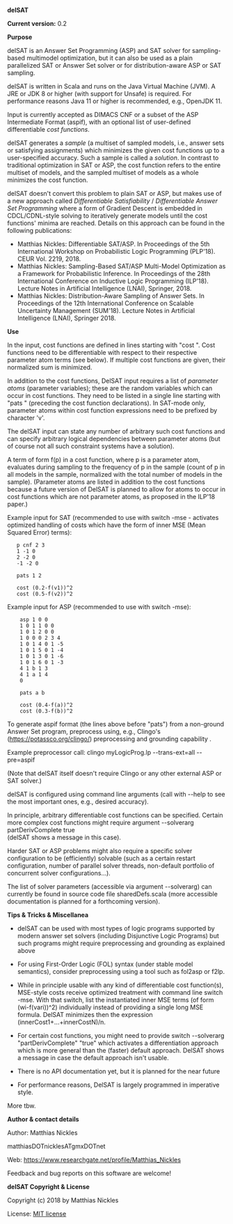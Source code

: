 **delSAT**

**Current version:** 0.2

**Purpose**

delSAT is an Answer Set Programming (ASP) and SAT solver for sampling-based multimodel optimization, but it can also be
used as a plain parallelized SAT or Answer Set solver or for distribution-aware ASP or SAT sampling. 

delSAT is written in Scala and runs on the Java Virtual Machine (JVM). A JRE or JDK 8 or higher (with support for Unsafe) is required. For performance reasons Java 11 or higher is recommended, e.g., OpenJDK 11.

Input is currently accepted as DIMACS CNF or a subset of the ASP Intermediate Format (aspif),
with an optional list of user-defined differentiable _cost functions_.

delSAT generates a _sample_ (a multiset of sampled models, i.e., answer sets or satisfying assignments) which
minimizes the given cost functions up to a user-specified accuracy. Such a sample is called a _solution_. 
In contrast to traditional optimization in SAT or ASP, the cost function refers to the entire multiset of models,
and the sampled multiset of models as a whole minimizes the cost function. 

delSAT doesn't convert this problem to plain SAT or ASP, but makes use of a new approach called _Differentiable Satisfiability_ / _Differentiable Answer Set Programming_ where
a form of Gradient Descent is embedded in CDCL/CDNL-style solving to iteratively generate models until the cost functions' minima are reached.
Details on this approach can be found in the following publications:

- Matthias Nickles: Differentiable SAT/ASP. In Proceedings of the 5th International Workshop on Probabilistic Logic Programming (PLP'18). CEUR Vol. 2219, 2018.
- Matthias Nickles: Sampling-Based SAT/ASP Multi-Model Optimization as a Framework for Probabilistic Inference. 
  In Proceedings of the 28th International Conference on Inductive Logic Programming (ILP'18). Lecture Notes in Artificial Intelligence (LNAI), Springer, 2018.
- Matthias Nickles: Distribution-Aware Sampling of Answer Sets. In Proceedings of the 12th International Conference on 
  Scalable Uncertainty Management (SUM'18). Lecture Notes in Artificial Intelligence (LNAI), Springer 2018.

**Use**

In the input, cost functions are defined in lines starting with "cost ". Cost functions need to be 
differentiable with respect to their respective parameter atom terms (see below). If multiple cost functions
are given, their normalized sum is minimized.

In addition to the cost functions, DelSAT input requires a list of _parameter atoms_ (parameter variables); these are the random variables which 
can occur in cost functions. They need to be listed in a single line starting with "pats " (preceding the cost function declarations). 
In SAT-mode only, parameter atoms within cost function expressions need to be prefixed by character 'v'. 

The delSAT input can state any number of arbitrary such cost functions and can specify arbitrary 
logical dependencies between parameter atoms (but of course not all such constraint systems have 
a solution).

A term of form f(p) in a cost function, where p is a parameter atom, evaluates during sampling to 
the frequency of p in the sample (count of p in all models in the sample, normalized with the total number of models in the sample). 
(Parameter atoms are listed in addition to the cost functions because a future version of DelSAT is planned to allow for
atoms to occur in cost functions which are not parameter atoms, as proposed in the ILP'18 paper.)

Example input for SAT (recommended to use with switch -mse - activates optimized handling of costs which have the form of inner MSE (Mean Squared Error) terms):

       p cnf 2 3
       1 -1 0
       2 -2 0
       -1 -2 0
    
       pats 1 2
    
       cost (0.2-f(v1))^2
       cost (0.5-f(v2))^2
           
Example input for ASP (recommended to use with switch -mse):

        asp 1 0 0
        1 0 1 1 0 0
        1 0 1 2 0 0
        1 0 0 0 2 3 4
        1 0 1 4 0 1 -5
        1 0 1 5 0 1 -4
        1 0 1 3 0 1 -6
        1 0 1 6 0 1 -3
        4 1 b 1 3
        4 1 a 1 4
        0
        
        pats a b
        
        cost (0.4-f(a))^2
        cost (0.3-f(b))^2
           
To generate aspif format (the lines above before "pats") from a non-ground Answer Set program, preprocess
using, e.g., Clingo's (https://potassco.org/clingo/) preprocessing and grounding capability . 

Example preprocessor call: clingo myLogicProg.lp --trans-ext=all --pre=aspif

(Note that delSAT itself doesn't require Clingo or any other external ASP or SAT solver.)
 
delSAT is configured using command line arguments (call with --help to see the most important ones,
e.g., desired accuracy). 

In principle, arbitrary differentiable cost functions can be specified. Certain more complex cost functions might require argument --solverarg partDerivComplete true  
(delSAT shows a message in this case).

Harder SAT or ASP problems might also require a specific solver configuration to be (efficiently) solvable 
(such as a certain restart configuration, number of parallel solver threads, non-default portfolio of concurrent solver configurations...). 

The list of solver parameters (accessible via argument --solverarg) can currently be
found in source code file sharedDefs.scala (more accessible documentation is planned for a forthcoming version).

**Tips & Tricks & Miscellanea**

- delSAT can be used with most types of logic programs supported by modern answer set solvers (including Disjunctive Logic Programs) but such programs might require preprocessing and grounding as explained above

- For using First-Order Logic (FOL) syntax (under stable model semantics), consider preprocessing using a tool such as fol2asp or f2lp.

- While in principle usable with any kind of differentiable cost function(s), MSE-style costs receive optimized treatment with 
command line switch -mse. With that switch, list the instantiated inner MSE terms (of form (wi-f(vari))^2) 
individually instead of providing a single long MSE formula. DelSAT minimizes then the expression (innerCost1+...+innerCostN)/n.

- For certain cost functions, you might need to provide switch --solverarg "partDerivComplete" "true" which activates a 
differentiation approach which is more general than the (faster) default approach. DelSAT shows a message in case 
the default approach isn't usable.

- There is no API documentation yet, but it is planned for the near future

- For performance reasons, DelSAT is largely programmed in imperative style. 

More tbw. 

**Author & contact details**

Author: Matthias Nickles 

matthiasDOTnicklesATgmxDOTnet

Web: https://www.researchgate.net/profile/Matthias_Nickles

Feedback and bug reports on this software are welcome!

**delSAT Copyright & License**

 Copyright (c) 2018 by Matthias Nickles

License: [MIT license](https://github.com/MatthiasNickles/DelSAT/blob/master/LICENSE)
